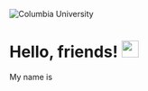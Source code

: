 ![Columbia University](https://www.columbia.edu/content/sites/default/files/styles/cu_crop/public/content/Morningside%20Campus%20at%20Dusk%202.jpg?itok=SkwvzD5S)
# Hello, friends! <img src="https://raw.githubusercontent.com/MartinHeinz/MartinHeinz/master/wave.gif" width="30px">

My name is 
<!--
**Charlest0214/Charlest0214** is a ✨ _special_ ✨ repository because its `README.md` (this file) appears on your GitHub profile.

Here are some ideas to get you started:

- 🔭 I’m currently working on ...
- 🌱 I’m currently learning ...
- 👯 I’m looking to collaborate on ...
- 🤔 I’m looking for help with ...
- 💬 Ask me about ...
- 📫 How to reach me: ...
- 😄 Pronouns: ...
- ⚡ Fun fact: ...
-->
